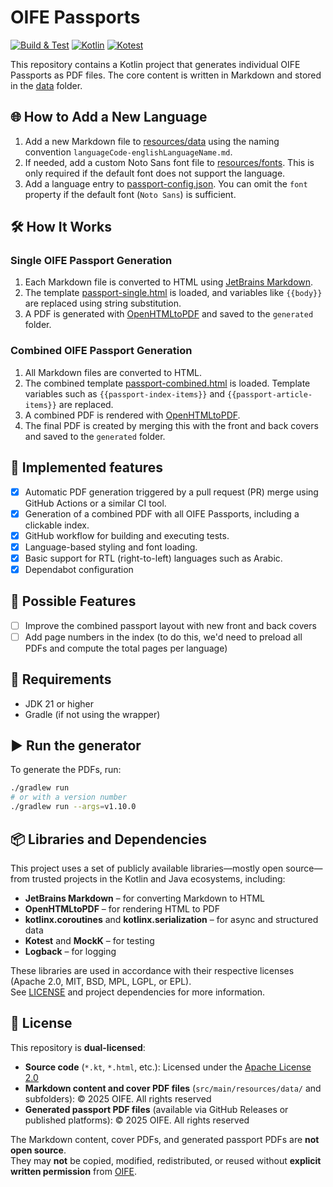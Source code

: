 # OIFE Passports

[![Build & Test](https://github.com/oifeorg/passport/actions/workflows/build-test.yml/badge.svg)](https://github.com/oifeorg/passport/actions/workflows/build-test.yml)
[![Kotlin](https://img.shields.io/badge/Kotlin-blue.svg?style=flat&logo=kotlin)](https://kotlinlang.org)
[![Kotest](https://img.shields.io/badge/Kotest-purple.svg?style=flat)](https://kotest.io)

This repository contains a Kotlin project that generates individual OIFE Passports as PDF files. The core content is
written in Markdown and stored in the [data](src/main/resources/data) folder.

## 🌐 How to Add a New Language

1. Add a new Markdown file to [resources/data](src/main/resources/data) using the naming convention `languageCode-englishLanguageName.md`.
2. If needed, add a custom Noto Sans font file to [resources/fonts](src/main/resources/fonts). This is only required if the default font does not support the language.
3. Add a language entry to [passport-config.json](src/main/resources/passport-config.json). You can omit the `font` property if the default font (`Noto Sans`) is sufficient.

## 🛠 How It Works

### Single OIFE Passport Generation

1. Each Markdown file is converted to HTML using [JetBrains Markdown](https://github.com/JetBrains/markdown).
2. The template [passport-single.html](src/main/resources/templates) is loaded, and variables like `{{body}}` are replaced using string substitution.
3. A PDF is generated with [OpenHTMLtoPDF](https://github.com/danfickle/openhtmltopdf) and saved to the `generated` folder.

### Combined OIFE Passport Generation

1. All Markdown files are converted to HTML.
2. The combined template [passport-combined.html](src/main/resources/templates) is loaded. Template variables such as `{{passport-index-items}}` and `{{passport-article-items}}` are replaced.
3. A combined PDF is rendered with [OpenHTMLtoPDF](https://github.com/danfickle/openhtmltopdf).
4. The final PDF is created by merging this with the front and back covers and saved to the `generated` folder.


## 🎯 Implemented features

- [x] Automatic PDF generation triggered by a pull request (PR) merge using GitHub Actions or a similar CI tool.
- [x] Generation of a combined PDF with all OIFE Passports, including a clickable index.
- [x] GitHub workflow for building and executing tests.
- [x] Language-based styling and font loading.
- [x] Basic support for RTL (right-to-left) languages such as Arabic.
- [x] Dependabot configuration

## 🚀 Possible Features

- [ ] Improve the combined passport layout with new front and back covers
- [ ] Add page numbers in the index (to do this, we'd need to preload all PDFs and compute the total pages per language)

## 🧪 Requirements

- JDK 21 or higher
- Gradle (if not using the wrapper)

## ▶️ Run the generator

To generate the PDFs, run:

```bash
./gradlew run
# or with a version number 
./gradlew run --args=v1.10.0
```

## 📦 Libraries and Dependencies

This project uses a set of publicly available libraries—mostly open source—from trusted projects in the Kotlin and Java ecosystems, including:

- **JetBrains Markdown** – for converting Markdown to HTML
- **OpenHTMLtoPDF** – for rendering HTML to PDF
- **kotlinx.coroutines** and **kotlinx.serialization** – for async and structured data
- **Kotest** and **MockK** – for testing
- **Logback** – for logging

These libraries are used in accordance with their respective licenses (Apache 2.0, MIT, BSD, MPL, LGPL, or EPL).  
See [LICENSE](LICENSE) and project dependencies for more information.

## 📝 License

This repository is **dual-licensed**:

- **Source code** (`*.kt`, `*.html`, etc.): Licensed under the [Apache License 2.0](LICENSE)
- **Markdown content and cover PDF files** (`src/main/resources/data/` and subfolders): © 2025 OIFE. All rights reserved
- **Generated passport PDF files** (available via GitHub Releases or published platforms): © 2025 OIFE. All rights reserved

The Markdown content, cover PDFs, and generated passport PDFs are **not open source**.  
They may **not** be copied, modified, redistributed, or reused without **explicit written permission** from [OIFE](https://oife.org).